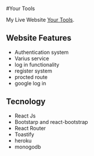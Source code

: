 #Your Tools

My Live Website [Your Tools](https://tools-951b2.web.app/).

## Website Features

- Authentication system
- Varius service
- log in functionality
- register system
- procted route
- google log in

## Tecnology

- React Js
- Bootstarp and react-bootstrap
- React Router
- Toastify
- heroku
- monogodb
